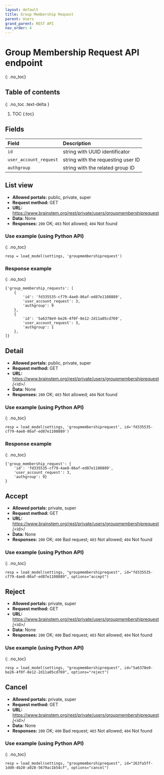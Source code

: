```yaml
---
layout: default
title: Group Membership Request
parent: Users
grand_parent: REST API
nav_order: 4
---
```


# Group Membership Request API endpoint
{: .no_toc}

## Table of contents
{: .no_toc .text-delta }

1. TOC
{:toc}

## Fields

| Field        | Description  |
|:-------------|:-------------|
| `id` | string with UUID identificator |
| `user_account_request` | string with the requesting user ID |
| `authgroup` | string with the related group ID |


## List view
- **Allowed portals:** public, private, super
- **Request method:** GET
- **URL:** https://www.brainstem.org/rest/private/users/groupmembershiprequest
- **Data:** None
- **Responses:** `200` OK; `403` Not allowed; `404` Not found

### Use example (using Python API)
{: .no_toc}

```
resp = load_model(settings, 'groupmembershiprequest')
```

### Response example
{: .no_toc}

```
{'group_membership_requests': [
    {
        'id': 'fd335535-cf79-4ae8-86af-ed87e1108889',
        'user_account_request': 3,
        'authgroup': 9
    },
    {
        'id': '5a6378e9-be26-4f0f-8e12-2d11a05cd769',
        'user_account_request': 3,
        'authgroup': 1
    },
]}
```


## Detail
- **Allowed portals:** public, private, super
- **Request method:** GET
- **URL:** https://www.brainstem.org/rest/private/users/groupmembershiprequest/<id\>/
- **Data:** None
- **Responses:** `200` OK; `403` Not allowed; `404` Not found

### Use example (using Python API)
{: .no_toc}

```
resp = load_model(settings, 'groupmembershiprequest', id='fd335535-cf79-4ae8-86af-ed87e1108889')
```

### Response example
{: .no_toc}

```
{'group_membership_request': {
    'id': 'fd335535-cf79-4ae8-86af-ed87e1108889',
    'user_account_request': 3,
    'authgroup': 9}
}
```


## Accept
- **Allowed portals:** private, super
- **Request method:** GET
- **URL:** https://www.brainstem.org/rest/private/users/groupmembershiprequest/<id\>/
- **Data:** None
- **Responses:** `200` OK; `400` Bad request; `403` Not allowed; `404` Not found

### Use example (using Python API)
{: .no_toc}

```
resp = load_model(settings, "groupmembershiprequest", id="fd335535-cf79-4ae8-86af-ed87e1108889", options="accept")
```



## Reject
- **Allowed portals:** private, super
- **Request method:** GET
- **URL:** https://www.brainstem.org/rest/private/users/groupmembershiprequest/<id\>/
- **Data:** None
- **Responses:** `200` OK; `400` Bad request; `403` Not allowed; `404` Not found

### Use example (using Python API)
{: .no_toc}

```
resp = load_model(settings, "groupmembershiprequest", id="5a6378e9-be26-4f0f-8e12-2d11a05cd769", options="reject")
```


## Cancel
- **Allowed portals:** private, super
- **Request method:** GET
- **URL:** https://www.brainstem.org/rest/private/users/groupmembershiprequest/<id\>/
- **Data:** None
- **Responses:** `200` OK; `400` Bad request; `403` Not allowed; `404` Not found

### Use example (using Python API)
{: .no_toc}

```
resp = load_model(settings, "groupmembershiprequest", id="263fa5ff-1dd0-4b20-a028-5679ac1b54cf", options="cancel")
```